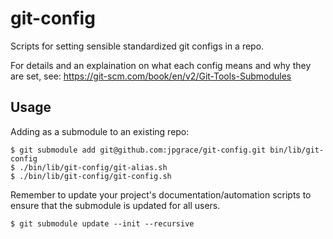 # git-config

Scripts for setting sensible standardized git configs in a repo.

For details and an explaination on what each config means and why they are set, see: <https://git-scm.com/book/en/v2/Git-Tools-Submodules>

## Usage

Adding as a submodule to an existing repo:

    $ git submodule add git@github.com:jpgrace/git-config.git bin/lib/git-config
    $ ./bin/lib/git-config/git-alias.sh
    $ ./bin/lib/git-config/git-config.sh

Remember to update your project's documentation/automation scripts to ensure that the submodule is updated for all users.

    $ git submodule update --init --recursive
